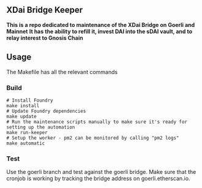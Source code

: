 ## XDai Bridge Keeper

**This is a repo dedicated to maintenance of the XDai Bridge on Goerli and Mainnet**
**It has the ability to refill it, invest DAI into the sDAI vault, and to relay interest to Gnosis Chain**

## Usage

The Makefile has all the relevant commands

### Build

```shell
# Install Foundry
make install
# Update Foundry dependencies 
make update
# Run the maintenance scripts manually to make sure it's ready for setting up the automation
make run-keeper
# Setup the worker - pm2 can be monitored by calling "pm2 logs"
make automatic
```

### Test

Use the goerli branch and test against the goerli bridge. Make sure that the cronjob is working by tracking the bridge address on goerli.etherscan.io. 
